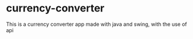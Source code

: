 # currency-converter
This is a currency converter app made with java and swing, with the use of api
